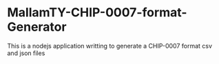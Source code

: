# MallamTY-CHIP-0007-format-Generator
This is a nodejs application writting to generate a CHIP-0007 format csv and json files
